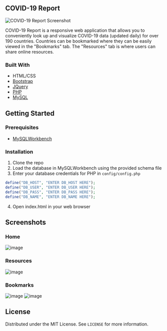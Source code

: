 ## COVID-19 Report

![COVID-19 Report Screenshot](https://user-images.githubusercontent.com/31317867/94897010-a60b2400-0443-11eb-945c-6c32f78fea6c.png)

COVID-19 Report is a responsive web application that allows you to conveniently look up and visualize COVID-19 data (updated daily) for over 190 countries. Countries can be bookmarked where they can be easily viewed in the "Bookmarks" tab. The "Resources" tab is where users can share online resources.

### Built With
* HTML/CSS
* [Bootstrap](https://getbootstrap.com/)
* [JQuery](https://jquery.com/)
* [PHP](https://www.php.net/)
* [MySQL](https://www.mysql.com/)

<!-- GETTING STARTED -->
## Getting Started

### Prerequisites
* [MySQLWorkbench](https://www.mysql.com/products/workbench/)

### Installation

1. Clone the repo
2. Load the database in MySQLWorkbench using the provided schema file
3. Enter your database credentials for PHP in `config/config.php`
```PHP
define("DB_HOST", "ENTER DB_HOST HERE");
define("DB_USER", "ENTER DB_USER HERE");
define("DB_PASS", "ENTER DB_PASS HERE");
define("DB_NAME", "ENTER DB_NAME HERE");
```
4. Open index.html in your web browser

## Screenshots

### Home
![image](https://user-images.githubusercontent.com/31317867/94899433-2764b580-0448-11eb-9dfa-0c6b80413af1.png)

### Resources
![image](https://user-images.githubusercontent.com/31317867/94899696-980bd200-0448-11eb-86b4-82f37d988d36.png)

### Bookmarks
![image](https://user-images.githubusercontent.com/31317867/94899803-c7bada00-0448-11eb-9665-02f26e80f0a7.png)
![image](https://user-images.githubusercontent.com/31317867/94904803-bc6bac80-0450-11eb-83b5-5f05fc4b7619.png)

<!-- LICENSE -->
## License

Distributed under the MIT License. See `LICENSE` for more information.
